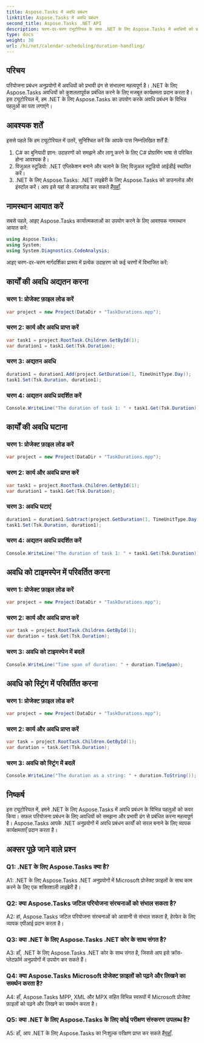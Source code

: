 ```yaml
---
title: Aspose.Tasks में अवधि प्रबंधन
linktitle: Aspose.Tasks में अवधि प्रबंधन
second_title: Aspose.Tasks .NET API
description: चरण-दर-चरण ट्यूटोरियल के साथ .NET के लिए Aspose.Tasks में अवधियों को प्रभावी ढंग से प्रबंधित करना सीखें।
type: docs
weight: 30
url: /hi/net/calendar-scheduling/duration-handling/
---
```

## परिचय

परियोजना प्रबंधन अनुप्रयोगों में अवधियों को प्रभावी ढंग से संभालना महत्वपूर्ण है। .NET के लिए Aspose.Tasks अवधियों को कुशलतापूर्वक प्रबंधित करने के लिए मजबूत कार्यक्षमता प्रदान करता है। इस ट्यूटोरियल में, हम .NET के लिए Aspose.Tasks का उपयोग करके अवधि प्रबंधन के विभिन्न पहलुओं का पता लगाएंगे।

## आवश्यक शर्तें

इससे पहले कि हम ट्यूटोरियल में उतरें, सुनिश्चित करें कि आपके पास निम्नलिखित शर्तें हैं:

1. C# का बुनियादी ज्ञान: उदाहरणों को समझने और लागू करने के लिए C# प्रोग्रामिंग भाषा से परिचित होना आवश्यक है।
2. विजुअल स्टूडियो: .NET एप्लिकेशन बनाने और चलाने के लिए विजुअल स्टूडियो आईडीई स्थापित करें।
3.  .NET के लिए Aspose.Tasks: .NET लाइब्रेरी के लिए Aspose.Tasks को डाउनलोड और इंस्टॉल करें। आप इसे यहां से डाउनलोड कर सकते हैं[यहाँ](https://releases.aspose.com/tasks/net/).

## नामस्थान आयात करें

सबसे पहले, आइए Aspose.Tasks कार्यात्मकताओं का उपयोग करने के लिए आवश्यक नामस्थान आयात करें:

```csharp
using Aspose.Tasks;
using System;
using System.Diagnostics.CodeAnalysis;


```

आइए चरण-दर-चरण मार्गदर्शिका प्रारूप में प्रत्येक उदाहरण को कई चरणों में विभाजित करें:

## कार्यों की अवधि अद्यतन करना

### चरण 1: प्रोजेक्ट फ़ाइल लोड करें

```csharp
var project = new Project(DataDir + "TaskDurations.mpp");
```

### चरण 2: कार्य और अवधि प्राप्त करें

```csharp
var task1 = project.RootTask.Children.GetById(1);
var duration1 = task1.Get(Tsk.Duration);
```

### चरण 3: अद्यतन अवधि

```csharp
duration1 = duration1.Add(project.GetDuration(1, TimeUnitType.Day));
task1.Set(Tsk.Duration, duration1);
```

### चरण 4: अद्यतन अवधि प्रदर्शित करें

```csharp
Console.WriteLine("The duration of task 1: " + task1.Get(Tsk.Duration));
```

## कार्यों की अवधि घटाना

### चरण 1: प्रोजेक्ट फ़ाइल लोड करें

```csharp
var project = new Project(DataDir + "TaskDurations.mpp");
```

### चरण 2: कार्य और अवधि प्राप्त करें

```csharp
var task1 = project.RootTask.Children.GetById(1);
var duration1 = task1.Get(Tsk.Duration);
```

### चरण 3: अवधि घटाएं

```csharp
duration1 = duration1.Subtract(project.GetDuration(1, TimeUnitType.Day));
task1.Set(Tsk.Duration, duration1);
```

### चरण 4: अद्यतन अवधि प्रदर्शित करें

```csharp
Console.WriteLine("The duration of task 1: " + task1.Get(Tsk.Duration));
```

## अवधि को टाइमस्पेन में परिवर्तित करना

### चरण 1: प्रोजेक्ट फ़ाइल लोड करें

```csharp
var project = new Project(DataDir + "TaskDurations.mpp");
```

### चरण 2: कार्य और अवधि प्राप्त करें

```csharp
var task = project.RootTask.Children.GetById(1);
var duration = task.Get(Tsk.Duration);
```

### चरण 3: अवधि को टाइमस्पेन में बदलें

```csharp
Console.WriteLine("Time span of duration: " + duration.TimeSpan);
```

## अवधि को स्ट्रिंग में परिवर्तित करना

### चरण 1: प्रोजेक्ट फ़ाइल लोड करें

```csharp
var project = new Project(DataDir + "TaskDurations.mpp");
```

### चरण 2: कार्य और अवधि प्राप्त करें

```csharp
var task = project.RootTask.Children.GetById(1);
var duration = task.Get(Tsk.Duration);
```

### चरण 3: अवधि को स्ट्रिंग में बदलें

```csharp
Console.WriteLine("The duration as a string: " + duration.ToString());
```

## निष्कर्ष

इस ट्यूटोरियल में, हमने .NET के लिए Aspose.Tasks में अवधि प्रबंधन के विभिन्न पहलुओं को कवर किया। सफल परियोजना प्रबंधन के लिए अवधियों को समझना और प्रभावी ढंग से प्रबंधित करना महत्वपूर्ण है। Aspose.Tasks आपके .NET अनुप्रयोगों में अवधि प्रबंधन कार्यों को सरल बनाने के लिए व्यापक कार्यक्षमताएँ प्रदान करता है।

## अक्सर पूछे जाने वाले प्रश्न

### Q1: .NET के लिए Aspose.Tasks क्या है?

A1: .NET के लिए Aspose.Tasks .NET अनुप्रयोगों में Microsoft प्रोजेक्ट फ़ाइलों के साथ काम करने के लिए एक शक्तिशाली लाइब्रेरी है।

### Q2: क्या Aspose.Tasks जटिल परियोजना संरचनाओं को संभाल सकता है?

A2: हां, Aspose.Tasks जटिल परियोजना संरचनाओं को आसानी से संभाल सकता है, हेरफेर के लिए व्यापक एपीआई प्रदान करता है।

### Q3: क्या .NET के लिए Aspose.Tasks .NET कोर के साथ संगत है?

A3: हाँ, .NET के लिए Aspose.Tasks .NET कोर के साथ संगत है, जिससे आप इसे क्रॉस-प्लेटफ़ॉर्म अनुप्रयोगों में उपयोग कर सकते हैं।

### Q4: क्या Aspose.Tasks Microsoft प्रोजेक्ट फ़ाइलों को पढ़ने और लिखने का समर्थन करता है?

A4: हाँ, Aspose.Tasks MPP, XML और MPX सहित विभिन्न स्वरूपों में Microsoft प्रोजेक्ट फ़ाइलों को पढ़ने और लिखने का समर्थन करता है।

### Q5: क्या .NET के लिए Aspose.Tasks के लिए कोई परीक्षण संस्करण उपलब्ध है?

A5: हाँ, आप .NET के लिए Aspose.Tasks का निःशुल्क परीक्षण प्राप्त कर सकते हैं[यहाँ](https://releases.aspose.com/).